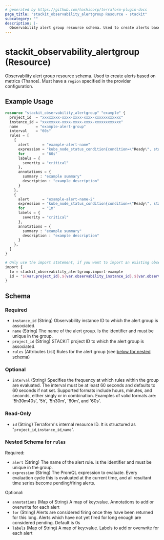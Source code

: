 ```yaml
---
# generated by https://github.com/hashicorp/terraform-plugin-docs
page_title: "stackit_observability_alertgroup Resource - stackit"
subcategory: ""
description: |-
  Observability alert group resource schema. Used to create alerts based on metrics (Thanos). Must have a region specified in the provider configuration.
---
```


# stackit_observability_alertgroup (Resource)

Observability alert group resource schema. Used to create alerts based on metrics (Thanos). Must have a `region` specified in the provider configuration.

## Example Usage

```terraform
resource "stackit_observability_alertgroup" "example" {
  project_id  = "xxxxxxxx-xxxx-xxxx-xxxx-xxxxxxxxxxxx"
  instance_id = "xxxxxxxx-xxxx-xxxx-xxxx-xxxxxxxxxxxx"
  name        = "example-alert-group"
  interval    = "60s"
  rules = [
    {
      alert      = "example-alert-name"
      expression = "kube_node_status_condition{condition=\"Ready\", status=\"false\"} > 0"
      for        = "60s"
      labels = {
        severity = "critical"
      },
      annotations = {
        summary : "example summary"
        description : "example description"
      }
    },
    {
      alert      = "example-alert-name-2"
      expression = "kube_node_status_condition{condition=\"Ready\", status=\"false\"} > 0"
      for        = "1m"
      labels = {
        severity = "critical"
      },
      annotations = {
        summary : "example summary"
        description : "example description"
      }
    },
  ]
}

# Only use the import statement, if you want to import an existing observability alertgroup
import {
  to = stackit_observability_alertgroup.import-example
  id = "${var.project_id},${var.observability_instance_id},${var.observability_alertgroup_name}"
}
```

<!-- schema generated by tfplugindocs -->
## Schema

### Required

- `instance_id` (String) Observability instance ID to which the alert group is associated.
- `name` (String) The name of the alert group. Is the identifier and must be unique in the group.
- `project_id` (String) STACKIT project ID to which the alert group is associated.
- `rules` (Attributes List) Rules for the alert group (see [below for nested schema](#nestedatt--rules))

### Optional

- `interval` (String) Specifies the frequency at which rules within the group are evaluated. The interval must be at least 60 seconds and defaults to 60 seconds if not set. Supported formats include hours, minutes, and seconds, either singly or in combination. Examples of valid formats are: '5h30m40s', '5h', '5h30m', '60m', and '60s'.

### Read-Only

- `id` (String) Terraform's internal resource ID. It is structured as "`project_id`,`instance_id`,`name`".

<a id="nestedatt--rules"></a>
### Nested Schema for `rules`

Required:

- `alert` (String) The name of the alert rule. Is the identifier and must be unique in the group.
- `expression` (String) The PromQL expression to evaluate. Every evaluation cycle this is evaluated at the current time, and all resultant time series become pending/firing alerts.

Optional:

- `annotations` (Map of String) A map of key:value. Annotations to add or overwrite for each alert
- `for` (String) Alerts are considered firing once they have been returned for this long. Alerts which have not yet fired for long enough are considered pending. Default is 0s
- `labels` (Map of String) A map of key:value. Labels to add or overwrite for each alert
